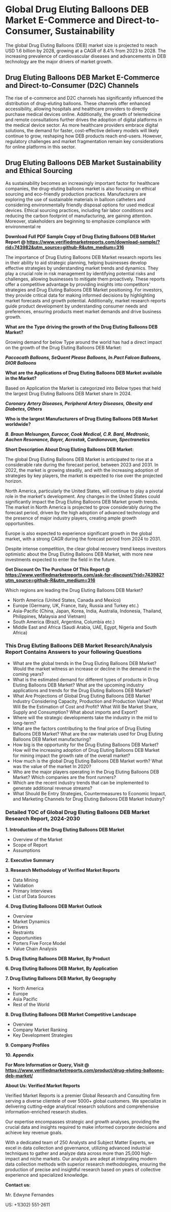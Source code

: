 <h1>Global Drug Eluting Balloons DEB Market E-Commerce and Direct-to-Consumer, Sustainability</h1><p class=""><p>The global Drug Eluting Balloons (DEB) market size is projected to reach USD 1.6 billion by 2028, growing at a CAGR of 8.4% from 2023 to 2028. The increasing prevalence of cardiovascular diseases and advancements in DEB technology are the major drivers of market growth.</p><h2>Drug Eluting Balloons DEB Market E-Commerce and Direct-to-Consumer (D2C) Channels</h2><p>The rise of e-commerce and D2C channels has significantly influenced the distribution of drug-eluting balloons. These channels offer enhanced accessibility, allowing hospitals and healthcare providers to directly purchase medical devices online. Additionally, the growth of telemedicine and remote consultations further drives the adoption of digital platforms in the medical device sector. As more healthcare providers embrace digital solutions, the demand for faster, cost-effective delivery models will likely continue to grow, reshaping how DEB products reach end-users. However, regulatory challenges and market fragmentation remain key considerations for online platforms in this sector.</p><h2>Drug Eluting Balloons DEB Market Sustainability and Ethical Sourcing</h2><p>As sustainability becomes an increasingly important factor for healthcare companies, the drug-eluting balloons market is also focusing on ethical sourcing and eco-friendly production practices. Manufacturers are exploring the use of sustainable materials in balloon catheters and considering environmentally friendly disposal options for used medical devices. Ethical sourcing practices, including fair labor conditions and reducing the carbon footprint of manufacturing, are gaining attention. Moreover, stakeholders are beginning to emphasize compliance with environmental re</p><p class=""><strong>Download Full PDF Sample Copy of Drug Eluting Balloons DEB Market Report @ <a href="https://www.verifiedmarketreports.com/download-sample/?rid=743982&utm_source=github-R&utm_medium=316" target="_blank">https://www.verifiedmarketreports.com/download-sample/?rid=743982&utm_source=github-R&utm_medium=316</a></strong></p><p>The importance of&nbsp;Drug Eluting Balloons DEB Market research reports lies in their ability to aid strategic planning, helping businesses develop effective strategies by understanding market trends and dynamics. They play a crucial role in risk management by identifying potential risks and challenges, allowing businesses to mitigate them proactively. These reports offer a competitive advantage by providing insights into competitors' strategies and Drug Eluting Balloons DEB Market positioning. For investors, they provide critical data for making informed decisions by highlighting market forecasts and growth potential. Additionally, market research reports guide product development by understanding consumer needs and preferences, ensuring products meet market demands and drive business growth.</p><p><strong>What are the&nbsp;Type driving the growth of the Drug Eluting Balloons DEB Market?</strong></p><p id="" class="">Growing demand for below Type around the world has had a direct impact on the growth of the Drug Eluting Balloons DEB Market:</p><p class=""><em><strong>Paccocath Balloons, SeQuent Please Balloons, In.Pact Falcon Balloons, DIOR Balloons</strong></em></p><p class=""><strong>What are the&nbsp;Applications&nbsp;of Drug Eluting Balloons DEB Market available in the Market?</strong></p><p id="" class="">Based on Application the Market is categorized into Below types that held the largest Drug Eluting Balloons DEB Market share In 2024.</p><p class=""><em><strong>Coronary Artery Diseases, Peripheral Artery Diseases, Obesity and Diabetes, Others</strong></em></p><p class=""><strong>Who is the largest Manufacturers of Drug Eluting Balloons DEB Market worldwide?</strong></p><p><em><strong>B. Braun Melsungen, Eurocor, Cook Medical, C.R. Bard, Medtronic, Aachen Resonance, Bayer, Acrostak, Cardionovum, Spectranetics</strong></em></p><p id="" class=""><strong>Short Description About Drug Eluting Balloons DEB Market:</strong></p><p>The global Drug Eluting Balloons DEB Market is anticipated to rise at a considerable rate during the forecast period, between 2023 and 2031. In 2022, the market is growing steadily, and with the increasing adoption of strategies by key players, the market is expected to rise over the projected horizon.</p><p>North America, particularly the United States, will continue to play a pivotal role in the market's development. Any changes in the United States could significantly impact the Drug Eluting Balloons DEB Market growth trends. The market in North America is projected to grow considerably during the forecast period, driven by the high adoption of advanced technology and the presence of major industry players, creating ample growth opportunities.</p><p>Europe is also expected to experience significant growth in the global market, with a strong CAGR during the forecast period from 2024 to 2031.</p><p>Despite intense competition, the clear global recovery trend keeps investors optimistic about the Drug Eluting Balloons DEB Market, with more new investments expected to enter the field in the future.</p><p id="" class=""><strong>Get Discount On The Purchase Of This Report @ <a href="https://www.verifiedmarketreports.com/ask-for-discount/?rid=743982?utm_source=github-R&utm_medium=316" target="_blank">https://www.verifiedmarketreports.com/ask-for-discount/?rid=743982?utm_source=github-R&utm_medium=316</a></strong></p><p class="">Which regions are leading the Drug Eluting Balloons DEB Market?</p><ul><li>North America (United States, Canada and Mexico)</li><li>Europe (Germany, UK, France, Italy, Russia and Turkey etc.)</li><li>Asia-Pacific (China, Japan, Korea, India, Australia, Indonesia, Thailand, Philippines, Malaysia and Vietnam)</li><li>South America (Brazil, Argentina, Columbia etc.)</li><li>Middle East and Africa (Saudi Arabia, UAE, Egypt, Nigeria and South Africa)</li></ul><h3 id="" class="">This Drug Eluting Balloons DEB Market Research/Analysis Report Contains Answers to your following Questions</h3><ul><li>What are the global trends in the Drug Eluting Balloons DEB Market? Would the market witness an increase or decline in the demand in the coming years?</li><li>What is the estimated demand for different types of products in Drug Eluting Balloons DEB Market? What are the upcoming industry applications and trends for the Drug Eluting Balloons DEB Market?</li><li>What Are Projections of Global Drug Eluting Balloons DEB Market Industry Considering Capacity, Production and Production Value? What Will Be the Estimation of Cost and Profit? What Will Be Market Share, Supply and Consumption? What about imports and Export?</li><li>Where will the strategic developments take the industry in the mid to long-term?</li><li>What are the factors contributing to the final price of Drug Eluting Balloons DEB Market? What are the raw materials used for Drug Eluting Balloons DEB Market manufacturing?</li><li>How big is the opportunity for the Drug Eluting Balloons DEB Market? How will the increasing adoption of Drug Eluting Balloons DEB Market for mining impact the growth rate of the overall market?</li><li>How much is the global Drug Eluting Balloons DEB Market worth? What was the value of the market In 2020?</li><li>Who are the major players operating in the Drug Eluting Balloons DEB Market? Which companies are the front runners?</li><li>Which are the recent industry trends that can be implemented to generate additional revenue streams?</li><li>What Should Be Entry Strategies, Countermeasures to Economic Impact, and Marketing Channels for Drug Eluting Balloons DEB Market Industry?</li></ul><h3 id="" class="">Detailed TOC of Global Drug Eluting Balloons DEB Market Research Report, 2024-2030</h3><p id="" class=""><strong>1. Introduction of the Drug Eluting Balloons DEB Market</strong></p><ul><li>Overview of the Market</li><li>Scope of Report</li><li>Assumptions</li></ul><p id="" class=""><strong>2. Executive Summary</strong></p><p id="" class=""><strong>3. Research Methodology of Verified Market Reports</strong></p><ul><li>Data Mining</li><li>Validation</li><li>Primary Interviews</li><li>List of Data Sources</li></ul><p id="" class=""><strong>4. Drug Eluting Balloons DEB Market Outlook</strong></p><ul><li>Overview</li><li>Market Dynamics</li><li>Drivers</li><li>Restraints</li><li>Opportunities</li><li>Porters Five Force Model</li><li>Value Chain Analysis</li></ul><p id="" class=""><strong>5. Drug Eluting Balloons DEB Market, By Product</strong></p><p id="" class=""><strong>6. Drug Eluting Balloons DEB Market, By Application</strong></p><p id="" class=""><strong>7. Drug Eluting Balloons DEB Market, By Geography</strong></p><ul><li>North America</li><li>Europe</li><li>Asia Pacific</li><li>Rest of the World</li></ul><p id="" class=""><strong>8. Drug Eluting Balloons DEB Market Competitive Landscape</strong></p><ul><li>Overview</li><li>Company Market Ranking</li><li>Key Development Strategies</li></ul><p id="" class=""><strong>9. Company Profiles</strong></p><p id="" class=""><strong>10. Appendix</strong></p><p id="" class=""><strong>For More Information or Query, Visit @ <a href="https://www.verifiedmarketreports.com/product/drug-eluting-balloons-deb-market/" target="_blank">https://www.verifiedmarketreports.com/product/drug-eluting-balloons-deb-market/</a></strong></p><p id="" class=""><strong>About Us: Verified Market Reports</strong></p><p id="" class="">Verified Market Reports is a premier Global Research and Consulting firm serving a diverse clientele of over 5000+ global customers. We specialize in delivering cutting-edge analytical research solutions and comprehensive information-enriched research studies.</p><p id="" class="">Our expertise encompasses strategic and growth analyses, providing the crucial data and insights required to make informed corporate decisions and achieve key revenue goals.</p><p id="" class="">With a dedicated team of 250 Analysts and Subject Matter Experts, we excel in data collection and governance, utilizing advanced industrial techniques to gather and analyze data across more than 25,000 high-impact and niche markets. Our analysts are adept at integrating modern data collection methods with superior research methodologies, ensuring the production of precise and insightful research based on years of collective experience and specialized knowledge.</p><p id="" class=""><strong>Contact us:</strong></p><p id="" class="">Mr. Edwyne Fernandes</p><p id="" class="">US: +1(302) 551-2611</p>